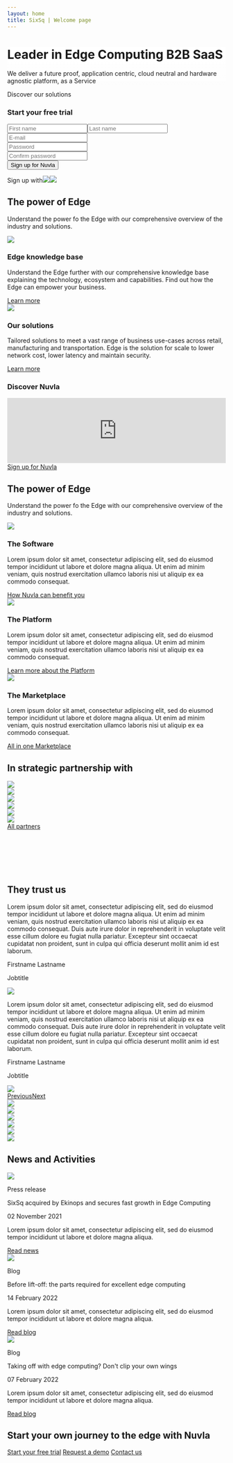 ```yaml
---
layout: home
title: SixSq | Welcome page
---
```


<div>
    <div class="container-fluid hero-wrapper" style="background: linear-gradient(white 4%, rgba(255,255,255,0.5) 20%, rgba(255,255,255,0) 30%), url(&quot;assets/img/bg-hero-home.jpg&quot;) center / cover no-repeat;">
        <div class="container hero hero-straddle">
            <div class="row">
                <div class="col-lg-6 align-self-center hero-text">
                    <h1>Leader in Edge Computing B2B SaaS</h1>
                    <p>We deliver a future proof, application centric, cloud neutral and hardware agnostic platform, as a Service</p><a class="btn btn-link" role="button">Discover our solutions</a>
                </div>
                <div class="col-lg-5 offset-lg-1">
                    <form class="shadow bg-white">
                        <h3>Start your free trial</h3>
                        <div class="input-group"><input class="form-control" type="text" placeholder="First name" name="First name" required=""><input class="form-control" type="text" placeholder="Last name" name="Last name" required=""></div>
                        <div class="input-group"><input class="form-control" type="text" placeholder="E-mail" name="E-mail" required=""></div>
                        <div class="input-group"><input class="form-control" type="text" placeholder="Password" name="Password" required=""></div>
                        <div class="input-group"><input class="form-control" type="text" placeholder="Confirm password" name="Confirm password" required=""></div>
                        <div class="input-group input-group-submit"><button class="btn btn-secondary" type="submit">Sign up for Nuvla</button>
                            <div class="input-group-text">
                                <p>Sign up with<a href="#"><img src="assets/img/icon-github.svg"></a><a href="#"><img src="assets/img/icon-flux.svg"></a></p>
                            </div>
                        </div>
                    </form>
                </div>
            </div>
        </div>
    </div>
    <div class="container bg-primary section section-straddle" style="background: url(&quot;/assets/img/bg-wave.png&quot;) right / cover no-repeat;">
        <div class="row">
            <div class="col-md-12 text-center">
                <h2 class="text-light">The power of Edge</h2>
                <p class="text-light">Understand the power fo the Edge with our comprehensive overview of the industry and solutions.</p>
                <div class="row row-col-2-side row-col-side">
                    <div class="col-lg-6 col-xl-5 offset-xl-1"><img src="assets/img/icon-edge-white.svg">
                        <h3 class="text-light">Edge knowledge base</h3>
                        <p class="text-light">Understand the Edge further with our comprehensive knowledge base explaining the technology, ecosystem and capabilities. Find out how the Edge can empower your business.</p>
                        <a class="btn btn-primary" role="button" href="https://nuvla.io/" target="_blank">Learn more</a>
                    </div>
                    <div class="col-lg-6 col-xl-5"><img src="assets/img/icon-nuvla-white.svg">
                        <h3 class="text-light">Our solutions</h3>
                        <p class="text-light">Tailored solutions to meet a vast range of business use-cases across retail, manufacturing and transportation. Edge is the solution for scale to lower network cost, lower latency and maintain security.</p>
                        <a class="btn btn-primary" role="button" href="https://nuvla.io/" target="_blank">Learn more</a>
                    </div>
                </div>
                <h3 class="text-light">Discover Nuvla</h3>
            </div>
        </div>
    </div>
    <div class="container">
        <div class="row">
            <div class="col-lg-8 offset-lg-2 text-center"><iframe allowfullscreen="" frameborder="0" src="https://www.youtube.com/embed/MlaRI3lrhrM" class="video-frame" width="100%"></iframe><a class="btn btn-secondary" role="button" href="https://nuvla.io/" target="_blank" style="margin-top: 30px;">Sign up for Nuvla</a></div>
        </div>
    </div>
    <div class="container section text-center">
        <h2>The power of Edge<br></h2>
        <p>Understand the power fo the Edge with our comprehensive overview of the industry and solutions.</p>
        <div class="row row-col-feature">
            <div class="col-lg-4">
                <div class="shadow"><img src="assets/img/icon-nuvla-red.svg">
                    <h3>The Software</h3>
                    <p>Lorem ipsum dolor sit amet, consectetur adipiscing elit, sed do eiusmod tempor incididunt ut labore et dolore magna aliqua. Ut enim ad minim veniam, quis nostrud exercitation ullamco laboris nisi ut aliquip ex ea commodo consequat.</p><a class="btn btn-light" role="button" href="https://nuvla.io/" target="_blank">How Nuvla can benefit you</a>
                </div>
            </div>
            <div class="col-lg-4">
                <div class="shadow"><img src="assets/img/icon-platform-red.svg">
                    <h3>The Platform</h3>
                    <p>Lorem ipsum dolor sit amet, consectetur adipiscing elit, sed do eiusmod tempor incididunt ut labore et dolore magna aliqua. Ut enim ad minim veniam, quis nostrud exercitation ullamco laboris nisi ut aliquip ex ea commodo consequat.</p><a class="btn btn-light" role="button" href="https://nuvla.io/" target="_blank">Learn more about the Platform</a>
                </div>
            </div>
            <div class="col-lg-4">
                <div class="shadow"><img src="assets/img/icon-marketplace-red.svg">
                    <h3>The Marketplace</h3>
                    <p>Lorem ipsum dolor sit amet, consectetur adipiscing elit, sed do eiusmod tempor incididunt ut labore et dolore magna aliqua. Ut enim ad minim veniam, quis nostrud exercitation ullamco laboris nisi ut aliquip ex ea commodo consequat.</p><a class="btn btn-light" role="button" href="https://nuvla.io/" target="_blank">All in one Marketplace</a>
                </div>
            </div>
        </div>
    </div>
    <div class="container section text-center" style="padding-top: 0; padding-bottom: 6rem;">
        <h2>In strategic partnership with<br></h2>
        <div class="row logo-wrapper">
            <div class="col-4 col-sm-4 col-md-4 col-lg-2"><img src="assets/img/logo-hp.png"></div>
            <div class="col-4 col-sm-4 col-md-4 col-lg-2"><img src="assets/img/logo-cancom.png"></div>
            <div class="col-4 col-sm-4 col-md-4 col-lg-2"><img src="assets/img/logo-dell.png"></div>
            <div class="col-4 col-sm-4 col-md-4 col-lg-2"><img src="assets/img/logo-exoscale.png"></div>
            <div class="col-4 col-sm-4 col-md-4 col-lg-2"><img src="assets/img/logo-nagra.png"></div>
            <div class="col-4 col-sm-4 col-md-4 col-lg-2"><img src="assets/img/logo-lenovo.png"></div>
        </div><a class="btn btn-primary" role="button" href="#" target="_blank">All partners</a>
    </div>
    <div class="container-fluid bg-gradient-gray">
        <div class="container section text-center" style="padding-bottom: 0;">
            <h2>They trust us</h2>
            <div class="carousel slide" data-bs-ride="carousel" id="carousel-1">
                <div class="carousel-inner">
                    <div class="carousel-item active">
                        <div>
                            <p class="testimonial-quote">Lorem ipsum dolor sit amet, consectetur adipiscing elit, sed do eiusmod tempor incididunt ut labore et dolore magna aliqua. Ut enim ad minim veniam, quis nostrud exercitation ullamco laboris nisi ut aliquip ex ea commodo consequat. Duis aute irure dolor in reprehenderit in voluptate velit esse cillum dolore eu fugiat nulla pariatur. Excepteur sint occaecat cupidatat non proident, sunt in culpa qui officia deserunt mollit anim id est laborum.</p>
                            <p class="testimonial-author">Firstname Lastname</p>
                            <p class="testimonial-jobtitle">Jobtitle</p><img class="testimonial-logo" src="assets/img/logo-lenovo-quote.png">
                        </div>
                    </div>
                    <div class="carousel-item">
                        <div>
                            <p class="testimonial-quote">Lorem ipsum dolor sit amet, consectetur adipiscing elit, sed do eiusmod tempor incididunt ut labore et dolore magna aliqua. Ut enim ad minim veniam, quis nostrud exercitation ullamco laboris nisi ut aliquip ex ea commodo consequat. Duis aute irure dolor in reprehenderit in voluptate velit esse cillum dolore eu fugiat nulla pariatur. Excepteur sint occaecat cupidatat non proident, sunt in culpa qui officia deserunt mollit anim id est laborum.</p>
                            <p class="testimonial-author">Firstname Lastname</p>
                            <p class="testimonial-jobtitle">Jobtitle</p><img class="testimonial-logo" src="assets/img/logo-thales-quote.png">
                        </div>
                    </div>
                </div>
                <div><a class="carousel-control-prev" href="#carousel-1" role="button" data-bs-slide="prev"><span class="carousel-control-prev-icon"></span><span class="visually-hidden">Previous</span></a><a class="carousel-control-next" href="#carousel-1" role="button" data-bs-slide="next"><span class="carousel-control-next-icon"></span><span class="visually-hidden">Next</span></a></div>
            </div>
            <div class="row">
                <div class="col-md-12">
                    <div class="row logo-wrapper">
                        <div class="col-4 col-sm-4 col-md-4 col-lg-2"><img src="assets/img/logo-thales.png"></div>
                        <div class="col-4 col-sm-4 col-md-4 col-lg-2"><img src="assets/img/logo-eesa.png"></div>
                        <div class="col-4 col-sm-4 col-md-4 col-lg-2"><img src="assets/img/logo-elektron.png"></div>
                        <div class="col-4 col-sm-4 col-md-4 col-lg-2"><img src="assets/img/logo-gmv.png"></div>
                        <div class="col-4 col-sm-4 col-md-4 col-lg-2"><img src="assets/img/logo-un.png"></div>
                        <div class="col-4 col-sm-4 col-md-4 col-lg-2"><img src="assets/img/logo-efca.png"></div>
                    </div>
                </div>
            </div>
        </div>
    </div>
    <div class="container section">
        <h2 class="text-center">News and Activities<br></h2>
        <div class="row row-col-feature row-col-activities">
            <div class="col-lg-4">
                <div class="shadow">
                    <div class="activities-image-wrapper"><img src="assets/img/featured-image-pr-ekinops.jpg"></div>
                    <p class="activities-type">Press release</p>
                    <p class="activities-title">SixSq acquired by Ekinops and secures fast growth in Edge Computing</p>
                    <p class="activities-date">02 November 2021</p>
                    <p class="activities-description">Lorem ipsum dolor sit amet, consectetur adipiscing elit, sed do eiusmod tempor incididunt ut labore et dolore magna aliqua.</p><a class="btn btn-link" role="button" href="https://nuvla.io/" target="_blank">Read news</a>
                </div>
            </div>
            <div class="col-lg-4">
                <div class="shadow">
                    <div class="activities-image-wrapper"><img src="assets/img/featured-image-blog-liftoff.jpg"></div>
                    <p class="activities-type">Blog</p>
                    <p class="activities-title">Before lift-off: the parts required for excellent edge computing</p>
                    <p class="activities-date">14 February 2022</p>
                    <p class="activities-description">Lorem ipsum dolor sit amet, consectetur adipiscing elit, sed do eiusmod tempor incididunt ut labore et dolore magna aliqua.</p><a class="btn btn-link" role="button" href="https://nuvla.io/" target="_blank">Read blog</a>
                </div>
            </div>
            <div class="col-lg-4">
                <div class="shadow">
                    <div class="activities-image-wrapper"><img src="assets/img/featured-image-blog-wings.jpg"></div>
                    <p class="activities-type">Blog</p>
                    <p class="activities-title">Taking off with edge computing? Don't clip your own wings</p>
                    <p class="activities-date">07 February 2022</p>
                    <p class="activities-description">Lorem ipsum dolor sit amet, consectetur adipiscing elit, sed do eiusmod tempor incididunt ut labore et dolore magna aliqua.</p><a class="btn btn-link" role="button" href="https://nuvla.io/" target="_blank">Read blog</a>
                </div>
            </div>
        </div>
    </div>
    <div class="container-fluid footer-cta bg-primary section-straddle-top">
        <div class="container">
            <div class="row">
                <div class="col-lg-5 align-self-center cta-title">
                    <h2 class="text-light">Start your own journey to the edge with Nuvla</h2>
                </div>
                <div class="col-lg-7 align-self-center cta-wrapper">
                  <a class="btn btn-secondary" role="button" href="#" target="_blank">Start your free trial</a>
                  <!-- Calendly link widget begin -->
                  <link href="https://assets.calendly.com/assets/external/widget.css" rel="stylesheet">
                  <script src="https://assets.calendly.com/assets/external/widget.js" type="text/javascript" async></script>
                  <a class="btn btn-primary" href="" onclick="Calendly.initPopupWidget({url: 'https://calendly.com/sales-sixsq/free-demo-30min'});return false;">Request a demo</a>
                  <!-- Calendly link widget end -->
                  <a class="btn btn-primary" role="button" href="#" target="_blank">Contact us</a>
                </div>
            </div>
        </div>
    </div>
<div/>
